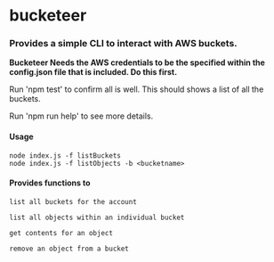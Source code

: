 # bucketeer

### Provides a simple CLI to interact with AWS buckets.

****Bucketeer Needs the AWS credentials to be the specified within the config.json file that is included. Do this first.**** 





Run 'npm test' to confirm all is well. This should shows a list of all the buckets.

Run 'npm run help' to see more details.

#### Usage
    node index.js -f listBuckets
    node index.js -f listObjects -b <bucketname>

#### Provides functions to 
    
    list all buckets for the account
    
    list all objects within an individual bucket
    
    get contents for an object
    
    remove an object from a bucket
